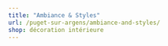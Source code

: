 ```yaml
---
title: "Ambiance & Styles"
url: /puget-sur-argens/ambiance-and-styles/
shop: décoration intérieure
---
```

